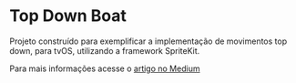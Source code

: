 <h1 aling="center">
    <a> Top Down Boat </a>
</h1>
<p align="left"> Projeto construído para exemplificar a implementação de movimentos top down, para tvOS, utilizando a framework SpriteKit. </p>
<p align="left"> Para mais informações acesse o
     <a href="https://medium.com/academyufpe/movimenta%C3%A7%C3%A3o-top-down-de-personagens-utilizando-spritekit-para-tvos-a018767dc228"> artigo no Medium </a>
</p>
